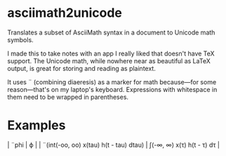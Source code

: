 
# asciimath2unicode

Translates a subset of AsciiMath syntax in a document to Unicode math symbols.

I made this to take notes with an app I really liked that doesn't have TeX support.
The Unicode math, while nowhere near as beautiful as LaTeX output,
is great for storing and reading as plaintext.

It uses ¨ (combining diaeresis) as a marker for math
because&mdash;for some reason&mdash;that's on my laptop's keyboard.
Expressions with whitespace in them need to be wrapped in parentheses.


# Examples

| ¨phi | ϕ |
| ¨(int(-oo, oo) x(tau) h(t - tau) dtau) | ∫(-∞, ∞) x(τ) h(t - τ) dτ |
